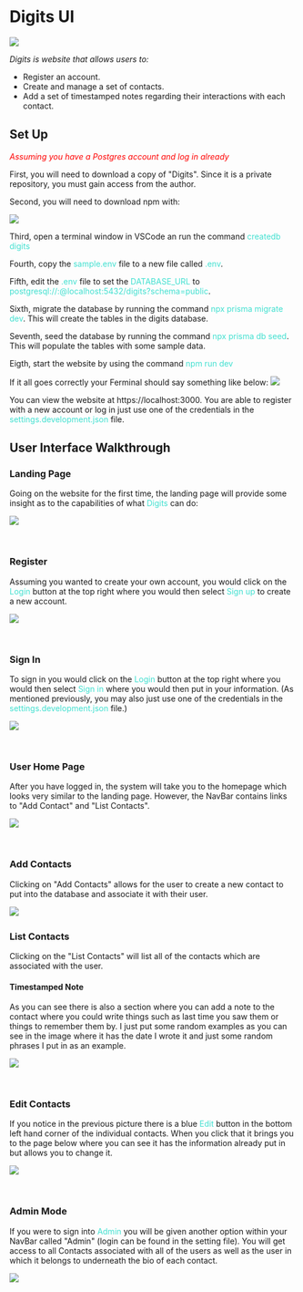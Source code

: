 # Digits UI

<img src="doc/landing.png">

<i>Digits is website that allows users to:</i>

- Register an account.
- Create and manage a set of contacts.
- Add a set of timestamped notes regarding their interactions with each contact.

## Set Up
<font color="red"><i>Assuming you have a Postgres account and log in already</i></font>

First, you will need to download a copy of "Digits". Since it is a private repository, you must gain access from the author.

Second, you will need to download npm with:

<img src="doc/npminstall.png">

Third, open a terminal window in VSCode an run the command <font color="turquoise"> createdb digits </font>

Fourth, copy the <font color="turquoise">sample.env</font> file to a new file called <font color="turquoise">.env</font>.

Fifth, edit the <font color="turquoise">.env</font> file to set the <font color="turquoise">DATABASE_URL</font> to <font color="turquoise">postgresql://<username>:<password>@localhost:5432/digits?schema=public</font>.

Sixth, migrate the database by running the command <font color="turquoise">npx prisma migrate dev</font>. This will create the tables in the digits database.

Seventh, seed the database by running the command <font color="turquoise">npx prisma db seed</font>. This will populate the tables with some sample data.

Eigth, start the website by using the command <font color="turquoise">npm run dev</font>

If it all goes correctly your Ferminal should say something like below:
<img src="doc/npmrundev.png">

You can view the website at https://localhost:3000. You are able to register with a new account or log in just use one of the credentials in the <font color="turquoise">settings.development.json</font> file.

## User Interface Walkthrough
### Landing Page
Going on the website for the first time, the landing page will provide some insight as to the capabilities of what <font color="turquoise">Digits</font> can do:

<img src="doc/landing.png">

&nbsp;

### Register
Assuming you wanted to create your own account, you would click on the <font color="turquoise">Login</font> button at the top right where you would then select <font color="turquoise">Sign up</font> to create a new account.

<img src="doc/signup.png">

&nbsp;

### Sign In
To sign in you would click on the <font color="turquoise">Login</font> button at the top right where you would then select <font color="turquoise">Sign in</font> where you would then put in your information. (As mentioned previously, you may also just use one of the credentials in the <font color="turquoise">settings.development.json</font> file.)

<img src="doc/signin.png">

&nbsp;

### User Home Page
After you have logged in, the system will take you to the homepage which looks very similar to the landing page. However, the NavBar contains links to "Add Contact" and "List Contacts".

<img src="doc/UserHP.png">

&nbsp;

### Add Contacts
Clicking on "Add Contacts" allows for the user to create a new contact to put into the database and associate it with their user.

<img src="doc/addcontact.png">
&nbsp;

### List Contacts
Clicking on the "List Contacts" will list all of the contacts which are associated with the user.

#### Timestamped Note
As you can see there is also a section where you can add a note to the contact where you could write things such as last time you saw them or things to remember them by. I just put some random examples as you can see in the image where it has the date I wrote it and just some random phrases I put in as an example.

<img src="doc/ListContacts.png">

 
&nbsp;

### Edit Contacts
If you notice in the previous picture there is a blue <font color="turquoise">Edit</font> button in the bottom left hand corner of the individual contacts. When you click that it brings you to the page below where you can see it has the information already put in but allows you to change it.

<img src="doc/editcontact.png">

&nbsp;

### Admin Mode
If you were to sign into <font color="turquoise">Admin</font> you will be given another option within your NavBar called "Admin" (login can be found in the setting file). You will get access to all Contacts associated with all of the users as well as the user in which it belongs to underneath the bio of each contact.

<img src="doc/admin.png">